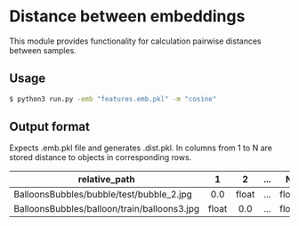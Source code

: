 # Distance between embeddings

This module provides functionality for calculation pairwise distances between samples.

## Usage

```bash
$ python3 run.py -emb "features.emb.pkl" -m "cosine"
```


## Output format

Expects .emb.pkl file and generates .dist.pkl. In columns from 1 to N are stored distance to objects
in corresponding rows. 


| relative_path                               |   1   |   2   | ... |   N   |
|---------------------------------------------|:-----:|:-----:|:---:|:-----:|
| BalloonsBubbles/bubble/test/bubble_2.jpg    |  0.0  | float | ... | float |
| BalloonsBubbles/balloon/train/balloons3.jpg | float |  0.0  | ... | float |
